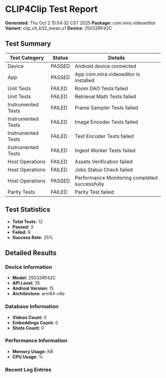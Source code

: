 # CLIP4Clip Test Report

**Generated:** Thu Oct  2 15:54:32 CST 2025
**Package:** com.mira.videoeditor
**Variant:** clip_vit_b32_mean_v1
**Device:** 25032RP42C

## Test Summary

| Test Category | Status | Details |
|---------------|--------|---------|
| Device | PASSED | Android device connected |
| App | PASSED | App com.mira.videoeditor is installed |
| Unit Tests | FAILED | Room DAO Tests failed |
| Unit Tests | FAILED | Retrieval Math Tests failed |
| Instrumented Tests | FAILED | Frame Sampler Tests failed |
| Instrumented Tests | FAILED | Image Encoder Tests failed |
| Instrumented Tests | FAILED | Text Encoder Tests failed |
| Instrumented Tests | FAILED | Ingest Worker Tests failed |
| Host Operations | FAILED | Assets Verification failed |
| Host Operations | FAILED | Jobs Status Check failed |
| Host Operations | PASSED | Performance Monitoring completed successfully |
| Parity Tests | FAILED | Parity Test failed |

## Test Statistics

- **Total Tests:** 12
- **Passed:** 3
- **Failed:** 9
- **Success Rate:** 25%

## Detailed Results


### Device Information

- **Model:** 25032RP42C
- **API Level:** 35
- **Android Version:** 15
- **Architecture:** arm64-v8a


### Database Information

- **Videos Count:** 0
- **Embeddings Count:** 0
- **Shots Count:** 0


### Performance Information

- **Memory Usage:**  KB
- **CPU Usage:**  %


### Recent Log Entries

```

```

